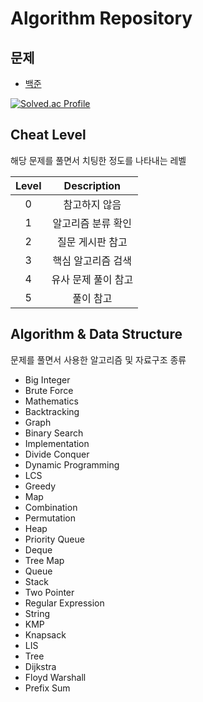 # Algorithm Repository

## 문제

- [백준](https://acmicpc.net/)

[![Solved.ac Profile](http://mazassumnida.wtf/api/v2/generate_badge?boj=hyoguoo)](https://solved.ac/hyoguoo)

## Cheat Level

해당 문제를 풀면서 치팅한 정도를 나타내는 레벨

| Level | Description |
|:-----:|:-----------:|
|   0   |   참고하지 않음   |
|   1   | 알고리즘 분류 확인  |
|   2   |  질문 게시판 참고  |
|   3   | 핵심 알고리즘 검색  |
|   4   | 유사 문제 풀이 참고 |
|   5   |    풀이 참고    |

## Algorithm & Data Structure

문제를 풀면서 사용한 알고리즘 및 자료구조 종류

- Big Integer
- Brute Force
- Mathematics
- Backtracking
- Graph
- Binary Search
- Implementation
- Divide Conquer
- Dynamic Programming
- LCS
- Greedy
- Map
- Combination
- Permutation
- Heap
- Priority Queue
- Deque
- Tree Map
- Queue
- Stack
- Two Pointer
- Regular Expression
- String
- KMP
- Knapsack
- LIS
- Tree
- Dijkstra
- Floyd Warshall
- Prefix Sum
